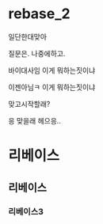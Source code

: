 # rebase_2

일단한대맞아

질문은. 나중에하고.

바이대사임
이게 뭐하는짓이냐

이젠아님ㅋ
이게 뭐하는짓이냐

맞고시작할래?

응 맞을래 헤으응..

# 리베이스
## 리베이스
### 리베이스3
